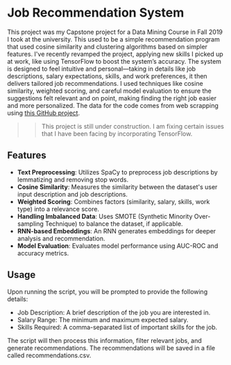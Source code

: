 # Job Recommendation System

This project was my Capstone project for a Data Mining Course in Fall 2019 I took at the university. This used to be a simple recommendation program that used cosine similarity and clustering algorithms based on simpler features. I've recently revamped the project, applying new skills I picked up at work, like using TensorFlow to boost the system’s accuracy. The system is designed to feel intuitive and personal—taking in details like job descriptions, salary expectations, skills, and work preferences, it then delivers tailored job recommendations. I used techniques like cosine similarity, weighted scoring, and careful model evaluation to ensure the suggestions felt relevant and on point, making finding the right job easier and more personalized. The data for the code comes from web scrapping using [this GitHub project](https://github.com/bshrestha-1/linkedin_scraper). 

   >> This project is still under construction. I am fixing certain issues that I have been facing by incorporating TensorFlow. 

## Features

- **Text Preprocessing**: Utilizes SpaCy to preprocess job descriptions by lemmatizing and removing stop words.
- **Cosine Similarity**: Measures the similarity between the dataset's user input description and job descriptions.
- **Weighted Scoring**: Combines factors (similarity, salary, skills, work type) into a relevance score.
- **Handling Imbalanced Data**: Uses SMOTE (Synthetic Minority Over-sampling Technique) to balance the dataset, if applicable.
- **RNN-based Embeddings**: An RNN generates embeddings for deeper analysis and recommendation.
- **Model Evaluation**: Evaluates model performance using AUC-ROC and accuracy metrics.

## Usage

Upon running the script, you will be prompted to provide the following details:

  - Job Description: A brief description of the job you are interested in.
  - Salary Range: The minimum and maximum expected salary.
  - Skills Required: A comma-separated list of important skills for the job.

The script will then process this information, filter relevant jobs, and generate recommendations. The recommendations will be saved in a file called recommendations.csv.

